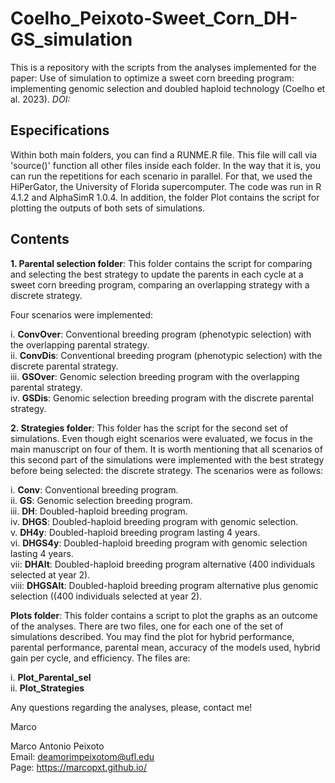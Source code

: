 # Coelho_Peixoto-Sweet_Corn_DH-GS_simulation

This is a repository with the scripts from the analyses implemented for the paper: Use of simulation to optimize a sweet corn breeding program: implementing genomic selection and doubled haploid technology (Coelho et al. 2023). *DOI:*

## Especifications

Within both main folders, you can find a RUNME.R file. This file will call via 'source()' function all other files inside each folder. In the way that it is, you can run the repetitions for each scenario in parallel. For that, we used the HiPerGator, the University of Florida supercomputer. The code was run in R 4.1.2 and AlphaSimR 1.0.4. In addition, the folder Plot contains the script for plotting the outputs of both sets of simulations.

## Contents

**1. Parental selection folder**: This folder contains the script for comparing and selecting the best strategy to update the parents in each cycle at a sweet corn breeding program, comparing an overlapping strategy with a discrete strategy.

Four scenarios were implemented:

i. **ConvOver**: Conventional breeding program (phenotypic selection) with the overlapping parental strategy.  
ii. **ConvDis**: Conventional breeding program (phenotypic selection) with the discrete parental strategy.   
iii. **GSOver**: Genomic selection breeding program with the overlapping parental strategy.  
iv. **GSDis**: Genomic selection breeding program with the discrete parental strategy.  

**2. Strategies folder**: This folder has the script for the second set of simulations. Even though eight scenarios were evaluated, we focus in the main manuscript on four of them. It is worth mentioning that all scenarios of this second part of the simulations were implemented with the best strategy before being selected: the discrete strategy. The scenarios were as follows:

i. **Conv**: Conventional breeding program.  
ii. **GS**: Genomic selection breeding program.   
iii. **DH**: Doubled-haploid breeding program.    
iv. **DHGS**: Doubled-haploid breeding program with genomic selection.  
v. **DH4y**: Doubled-haploid breeding program lasting 4 years.  
vi. **DHGS4y**: Doubled-haploid breeding program with genomic selection lasting 4 years.  
vii: **DHAlt**: Doubled-haploid breeding program alternative (400 individuals selected at year 2).  
viii: **DHGSAlt**: Doubled-haploid breeding program alternative plus genomic selection ((400 individuals selected at year 2).  

**Plots folder**: This folder contains a script to plot the graphs as an outcome of the analyses. There are two files, one for each one of the set of simulations described. You may find the plot for hybrid performance, parental performance, parental mean, accuracy of the models used, hybrid gain per cycle, and efficiency. The files are:

i. **Plot_Parental_sel**  
ii. **Plot_Strategies**  


Any questions regarding the analyses, please, contact me!

Marco


Marco Antonio Peixoto  
Email: deamorimpeixotom@ufl.edu  
Page: https://marcopxt.github.io/  
